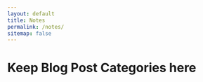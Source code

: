 ```yaml
---
layout: default
title: Notes
permalink: /notes/
sitemap: false
---
```


# Keep Blog Post Categories here

